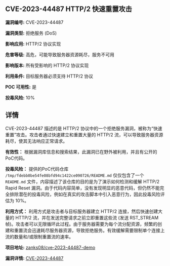 ## CVE-2023-44487 HTTP/2 快速重置攻击

**漏洞编号:** CVE-2023-44487

**漏洞类型:** 拒绝服务 (DoS)

**影响应用:** HTTP/2 协议实现

**危害等级:** 高危，可能导致服务器资源耗尽，服务不可用

**影响版本:** 所有受影响的 HTTP/2 协议实现

**利用条件:** 目标服务器必须支持 HTTP/2 协议

**POC 可用性:** 是

**投毒风险:** 10%

## 详情

CVE-2023-44487 描述的是 HTTP/2 协议中的一个拒绝服务漏洞，被称为“快速重置”攻击。攻击者通过快速建立和重置大量的 HTTP/2 流，可以导致服务器资源耗尽，使其无法响应正常请求。

**有效性：**
根据漏洞库信息和搜索结果，此漏洞已在野外被利用，并且有公开的PoC代码。

**投毒风险：**
提供的PoC代码仓库 `/tmp/fdebb0be54fe08bfd94c1422ce090726/README.md`  仅仅包含了一个 `README.md` 文件，内容描述了该仓库的目的是为了演示如何检测和缓解 HTTP/2 Rapid Reset 漏洞。由于代码内容简单，没有发现明显的恶意代码，但仍然不能完全排除潜在的投毒风险，例如在真实的攻击脚本中引入恶意行为，因此投毒风险评估为 10%。

**利用方式：**
利用方式是攻击者与目标服务器建立 HTTP/2 连接，然后快速创建大量的 HTTP/2 流，并在发送完整请求之前立即重置这些流 (发送 RST_STREAM 帧)。攻击者可以无限循环此过程。由于服务器需要为每个流分配资源，频繁的创建和重置流会迅速耗尽服务器资源，导致拒绝服务。有效缓解需要限制单个连接上流的数量和/或限制重置流的速率。

**项目地址:** [zanks08/cve-2023-44487-demo](https://github.com/zanks08/cve-2023-44487-demo)

**漏洞详情:** [CVE-2023-44487](https://nvd.nist.gov/vuln/detail/CVE-2023-44487)